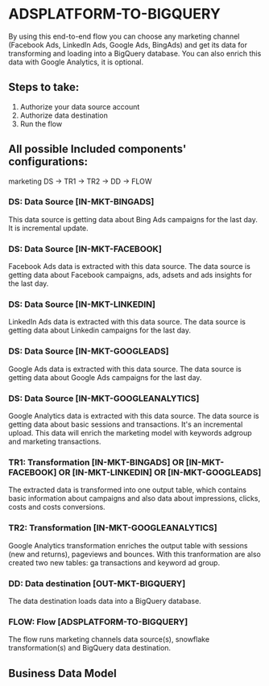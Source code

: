 # ADSPLATFORM-TO-BIGQUERY

By using this end-to-end flow you can choose any marketing channel (Facebook Ads, LinkedIn Ads, Google Ads, BingAds) and get its data for transforming and loading into a BigQuery database. You can also enrich this data with Google Analytics, it is optional.

## Steps to take:
1. Authorize your data source account
2. Authorize data destination
3. Run the flow

## All possible Included components' configurations:

marketing DS -> TR1 -> TR2 -> DD -> FLOW

### DS: Data Source [IN-MKT-BINGADS] 

This data source is getting data about Bing Ads campaigns for the last day. It is incremental update.

### DS: Data Source [IN-MKT-FACEBOOK]

Facebook Ads data is extracted with this data source. The data source is getting data about Facebook campaigns, ads, adsets and ads insights for the last day.

### DS: Data Source [IN-MKT-LINKEDIN]

LinkedIn Ads data is extracted with this data source. The data source is getting data about Linkedin campaigns for the last day.

### DS: Data Source [IN-MKT-GOOGLEADS]

Google Ads data is extracted with this data source. The data source is getting data about Google Ads campaigns for the last day.

### DS: Data Source [IN-MKT-GOOGLEANALYTICS]

Google Analytics data is extracted with this data source. The data source is getting data about basic sessions and transactions. It's an incremental upload. This data will enrich the marketing model with keywords adgroup and marketing transactions.

### TR1: Transformation [IN-MKT-BINGADS] OR [IN-MKT-FACEBOOK] OR [IN-MKT-LINKEDIN] OR [IN-MKT-GOOGLEADS]

The extracted data is transformed into one output table, which contains basic information about campaigns and also data about impressions, clicks, costs and costs conversions.

### TR2: Transformation [IN-MKT-GOOGLEANALYTICS]

Google Analytics transformation enriches the output table with sessions (new and returns), pageviews and bounces. With this tranformation are also created two new tables: ga transactions and keyword ad group.

### DD: Data destination [OUT-MKT-BIGQUERY]

The data destination loads data into a BigQuery database.

### FLOW: Flow [ADSPLATFORM-TO-BIGQUERY]

The flow runs marketing channels data source(s), snowflake transformation(s) and BigQuery data destination.

## Business Data Model




